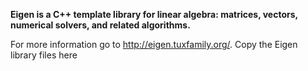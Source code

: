 **Eigen is a C++ template library for linear algebra: matrices, vectors, numerical solvers, and related algorithms.**

For more information go to http://eigen.tuxfamily.org/.
Copy the Eigen library files here